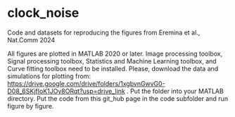# clock_noise
Code and datasets for reproducing the figures from Eremina et al., Nat.Comm 2024

All figures are plotted in MATLAB 2020 or later. Image processing toolbox, Signal processing toolbox, Statistics and Machine Learning toolbox, and Curve fitting toolbox need to be installed.
Please, download the data and simulations for plotting from: https://drive.google.com/drive/folders/1xgbvnGwvG0-D08_6SKjfIoK1JOy8ORqt?usp=drive_link . Put the folder into your MATLAB directory. Put the code from this git_hub page in the code subfolder and run figure by figure.
